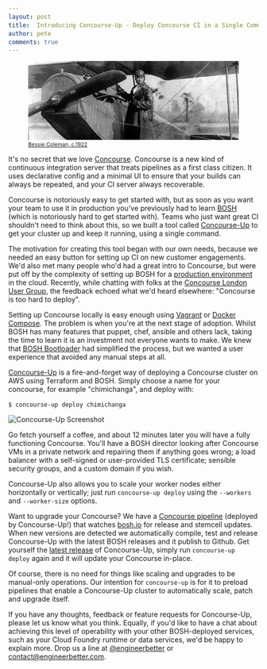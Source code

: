 ```yaml
---
layout: post
title:  Introducing Concourse-Up - Deploy Concourse CI in a Single Command
author: pete
comments: true
---
```


<figure>
    <img src="/update/images/blog/bessie_coleman.jpg" class="image fit" />
    <figcaption style="font-size: 8pt">
    <a href="https://en.wikipedia.org/wiki/Bessie_Coleman">Bessie Coleman, c.1922</a></figcaption>
</figure>

It's no secret that we love [Concourse](https://concourse.ci). Concourse is a new kind of continuous integration server that treats pipelines as a first class citizen. It uses declarative config and a minimal UI to ensure that your builds can always be repeated, and your CI server always recoverable.

Concourse is notoriously easy to get started with, but as soon as you want your team to use it in production you've previously had to learn [BOSH](https://bosh.io) (which is notoriously hard to get started with). Teams who just want great CI shouldn't need to think about this, so we built a tool called [Concourse-Up](https://github.com/engineerbetter/concourse-up) to get your cluster up and keep it running, using a single command.

<!--more-->

The motivation for creating this tool began with our own needs, because we needed an easy button for setting up CI on new customer engagements. We'd also met many people who'd had a great intro to Concourse, but were put off by the complexity of setting up BOSH for a [production environment](http://concourse.ci/clusters-with-bosh.html) in the cloud. Recently, while chatting with folks at the [Concourse London User Group](https://www.meetup.com/Concourse-London-User-Group/), the feedback echoed what we'd heard elsewhere: "Concourse is too hard to deploy".

Setting up Concourse locally is easy enough using [Vagrant](https://www.vagrantup.com) or [Docker Compose](https://docs.docker.com/compose/). The problem is when you're at the next stage of adoption. Whilst BOSH has many features that puppet, chef, ansible and others lack, taking the time to learn it is an investment not everyone wants to make. We knew that [BOSH Bootloader](https://github.com/cloudfoundry/bosh-bootloader) had simplified the process, but we wanted a user experience that avoided any manual steps at all.

[Concourse-Up](https://github.com/engineerbetter/concourse-up) is a fire-and-forget way of deploying a Concourse cluster on AWS using Terraform and BOSH. Simply choose a name for your concourse, for example "chimichanga", and deploy with:

```
$ concourse-up deploy chimichanga
```

<img alt="Concourse-Up Screenshot" src="http://i.imgur.com/gZPuUW5.png" class="image fit">

Go fetch yourself a coffee, and about 12 minutes later you will have a fully functioning Concourse. You'll have a BOSH director looking after Concourse VMs in a private network and repairing them if anything goes wrong; a load balancer with a self-signed or user-provided TLS certificate; sensible security groups, and a custom domain if you wish.

Concourse-Up also allows you to scale your worker nodes either horizontally or vertically; just run `concourse-up deploy` using the `--workers` and `--worker-size` options.

Want to upgrade your Concourse? We have a [Concourse pipeline](https://ci.engineerbetter.com/teams/main/pipelines/concourse-up) (deployed by Concourse-Up!) that watches [bosh.io](https://bosh.io) for release and stemcell updates. When new versions are detected we automatically compile, test and release Concourse-Up with the latest BOSH releases and it publish to Github. Get yourself the [latest release](https://github.com/EngineerBetter/concourse-up/releases) of Concourse-Up, simply run `concourse-up deploy` again and it will update your Concourse in-place.

Of course, there is no need for things like scaling and upgrades to be manual-only operations. Our intention for `concourse-up` is for it to preload pipelines that enable a Concourse-Up cluster to automatically scale, patch and upgrade itself.

If you have any thoughts, feedback or feature requests for Concourse-Up, please let us know what you think. Equally, if you'd like to have a chat about achieving this level of operability with your other BOSH-deployed services, such as your Cloud Foundry runtime or data services, we'd be happy to explain more. Drop us a line at [@engineerbetter](https://twitter.com/engineerbetter) or [contact@engineerbetter.com](mailto:contact@engineerbetter.com).
